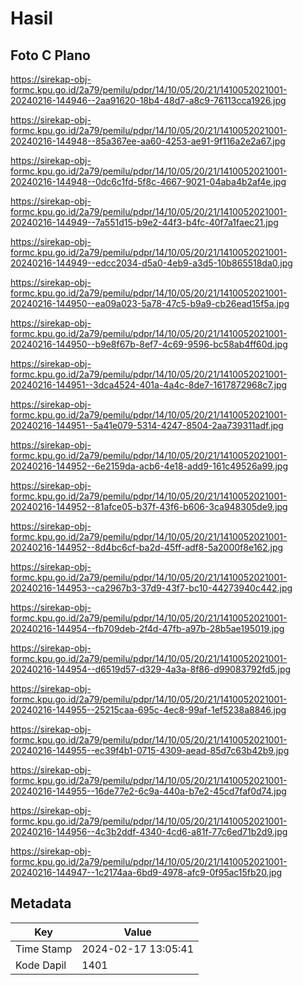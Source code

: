 # Hasil

## Foto C Plano

https://sirekap-obj-formc.kpu.go.id/2a79/pemilu/pdpr/14/10/05/20/21/1410052021001-20240216-144946--2aa91620-18b4-48d7-a8c9-76113cca1926.jpg

https://sirekap-obj-formc.kpu.go.id/2a79/pemilu/pdpr/14/10/05/20/21/1410052021001-20240216-144948--85a367ee-aa60-4253-ae91-9f116a2e2a67.jpg

https://sirekap-obj-formc.kpu.go.id/2a79/pemilu/pdpr/14/10/05/20/21/1410052021001-20240216-144948--0dc6c1fd-5f8c-4667-9021-04aba4b2af4e.jpg

https://sirekap-obj-formc.kpu.go.id/2a79/pemilu/pdpr/14/10/05/20/21/1410052021001-20240216-144949--7a551d15-b9e2-44f3-b4fc-40f7a1faec21.jpg

https://sirekap-obj-formc.kpu.go.id/2a79/pemilu/pdpr/14/10/05/20/21/1410052021001-20240216-144949--edcc2034-d5a0-4eb9-a3d5-10b865518da0.jpg

https://sirekap-obj-formc.kpu.go.id/2a79/pemilu/pdpr/14/10/05/20/21/1410052021001-20240216-144950--ea09a023-5a78-47c5-b9a9-cb26ead15f5a.jpg

https://sirekap-obj-formc.kpu.go.id/2a79/pemilu/pdpr/14/10/05/20/21/1410052021001-20240216-144950--b9e8f67b-8ef7-4c69-9596-bc58ab4ff60d.jpg

https://sirekap-obj-formc.kpu.go.id/2a79/pemilu/pdpr/14/10/05/20/21/1410052021001-20240216-144951--3dca4524-401a-4a4c-8de7-1617872968c7.jpg

https://sirekap-obj-formc.kpu.go.id/2a79/pemilu/pdpr/14/10/05/20/21/1410052021001-20240216-144951--5a41e079-5314-4247-8504-2aa739311adf.jpg

https://sirekap-obj-formc.kpu.go.id/2a79/pemilu/pdpr/14/10/05/20/21/1410052021001-20240216-144952--6e2159da-acb6-4e18-add9-161c49526a99.jpg

https://sirekap-obj-formc.kpu.go.id/2a79/pemilu/pdpr/14/10/05/20/21/1410052021001-20240216-144952--81afce05-b37f-43f6-b606-3ca948305de9.jpg

https://sirekap-obj-formc.kpu.go.id/2a79/pemilu/pdpr/14/10/05/20/21/1410052021001-20240216-144952--8d4bc6cf-ba2d-45ff-adf8-5a2000f8e162.jpg

https://sirekap-obj-formc.kpu.go.id/2a79/pemilu/pdpr/14/10/05/20/21/1410052021001-20240216-144953--ca2967b3-37d9-43f7-bc10-44273940c442.jpg

https://sirekap-obj-formc.kpu.go.id/2a79/pemilu/pdpr/14/10/05/20/21/1410052021001-20240216-144954--fb709deb-2f4d-47fb-a97b-28b5ae195019.jpg

https://sirekap-obj-formc.kpu.go.id/2a79/pemilu/pdpr/14/10/05/20/21/1410052021001-20240216-144954--d6519d57-d329-4a3a-8f86-d99083792fd5.jpg

https://sirekap-obj-formc.kpu.go.id/2a79/pemilu/pdpr/14/10/05/20/21/1410052021001-20240216-144955--25215caa-695c-4ec8-99af-1ef5238a8846.jpg

https://sirekap-obj-formc.kpu.go.id/2a79/pemilu/pdpr/14/10/05/20/21/1410052021001-20240216-144955--ec39f4b1-0715-4309-aead-85d7c63b42b9.jpg

https://sirekap-obj-formc.kpu.go.id/2a79/pemilu/pdpr/14/10/05/20/21/1410052021001-20240216-144955--16de77e2-6c9a-440a-b7e2-45cd7faf0d74.jpg

https://sirekap-obj-formc.kpu.go.id/2a79/pemilu/pdpr/14/10/05/20/21/1410052021001-20240216-144956--4c3b2ddf-4340-4cd6-a81f-77c6ed71b2d9.jpg

https://sirekap-obj-formc.kpu.go.id/2a79/pemilu/pdpr/14/10/05/20/21/1410052021001-20240216-144947--1c2174aa-6bd9-4978-afc9-0f95ac15fb20.jpg


## Metadata

| Key        | Value               |
| ---------- | ------------------- |
| Time Stamp | 2024-02-17 13:05:41 |
| Kode Dapil | 1401                |



